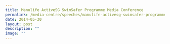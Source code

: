 ```yaml
---
title: Manulife ActiveSG SwimSafer Programme Media Conference
permalink: /media-centre/speeches/manulife-activesg-swimsafer-programme-media-conference/
date: 2014-05-30
layout: post
description: ""
image: ""
---
```

